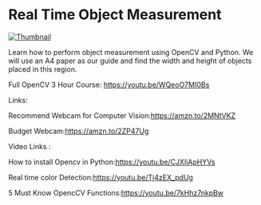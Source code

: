 # Real Time Object Measurement 

[![Thumbnail](https://cdn.jsdelivr.net/gh/Code-Newborn/PicBed@main/img/Github-Python/Real-Time-Object-Measurement/Thumbnail-20220206234405.gif)](https://youtu.be/aHW3Hl0XX1U)

Learn how to perform object measurement using OpenCV and Python. We will use an A4 paper as our guide and find the width and height of objects placed in this region.

Full OpenCV 3 Hour Course: https://youtu.be/WQeoO7MI0Bs

Links:

Recommend Webcam for Computer Vision:https://amzn.to/2MNtVKZ

Budget Webcam:https://amzn.to/2ZP47Ug



Video Links :

How to install Opencv in Python:https://youtu.be/CJXIjApHYVs

Real time color Detection:https://youtu.be/Tj4zEX_pdUg

5 Must Know OpencCV Functions:https://youtu.be/7kHhz7nkpBw
